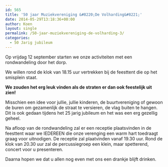 ```yaml
---
id: 565
title: '50 jaar Muziekvereniging &#8220;De Volharding&#8221;'
date: 2014-05-29T13:18:36+00:00
author: Koen
layout: single
permalink: /50-jaar-muziekvereniging-de-volharding-3/
categories:
  - 50 Jarig jubileum
---
```

Op vrijdag 12 september starten we onze activiteiten met een rondwandeling door het dorp.

We willen rond de klok van 18.15 uur vertrekken bij de feesttent die op het smisplein staat.

**We zouden het erg leuk vinden als de straten er dan ook feestelijk uit zien!**

Misschien een idee voor jullie, jullie kinderen, de buurtvereniging of gewoon de buren om gezamenlijk de straat te versieren, de vlag buiten te hangen. Dit is ook gedaan tijdens het 25 jarig jubileum en het was een erg gezellig geheel.

Na afloop van de rondwandeling zal er een receptie plaatsvinden in de feesttent waar we IEDEREEN die onze verenging een warm hart toedraagt graag voor uitnodigen. De receptie zal plaatvinden vanaf 19.30 uur. Rond de klok van 20.30 uur zal de percussiegroep een klein, maar spetterend, concert voor u presenteren.

Daarna hopen we dat u allen nog even met ons een drankje blijft drinken.